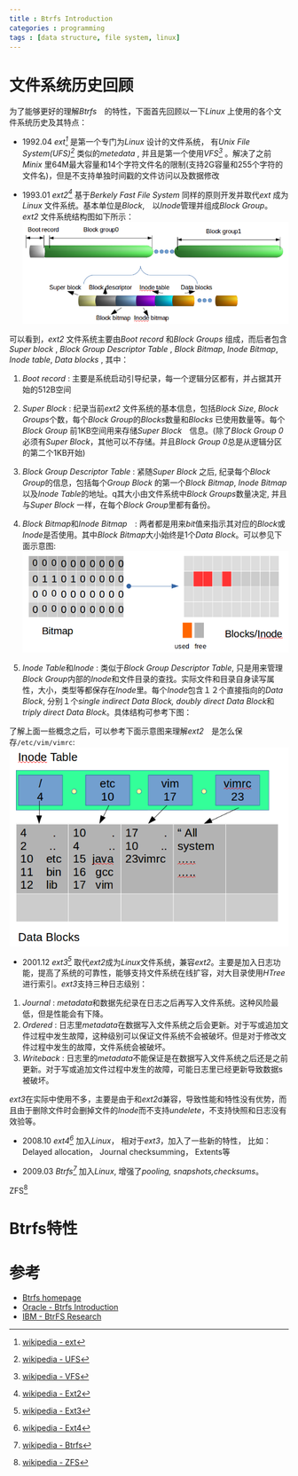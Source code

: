 ```yaml
---
title : Btrfs Introduction
categories : programming
tags : [data structure, file system, linux]
---
```


# 文件系统历史回顾

为了能够更好的理解*Btrfs*　的特性，下面首先回顾以一下*Linux* 上使用的各个文件系统历史及其特点：

* 1992.04 *ext[^1]* 是第一个专门为*Linux* 设计的文件系统， 有*Unix File System(UFS)[^3]* 类似的*metedata* , 并且是第一个使用*VFS[^4]* 。解决了之前*Minix* 里64M最大容量和14个字符文件名的限制(支持2G容量和255个字符的文件名)，但是不支持单独时间戳的文件访问以及数据修改

* 1993.01 *ext2[^5]* 基于*Berkely Fast File System* 同样的原则开发并取代*ext* 成为*Linux* 文件系统。基本单位是*Block*,　以*Inode*管理并组成*Block Group*。
   *ext2* 文件系统结构图如下所示：
![ext2 structure](/assets/images/ext2fs.png) 

可以看到，*ext2* 文件系统主要由*Boot record* 和*Block Groups* 组成，而后者包含*Super block* , *Block Group Descriptor Table* , *Block Bitmap*, *Inode Bitmap*, *Inode table*, *Data blocks* , 其中：　

1. *Boot record* : 主要是系统启动引导纪录，每一个逻辑分区都有，并占据其开始的512B空间　
   
2. *Super Block* : 纪录当前*ext2* 文件系统的基本信息，包括*Block Size*, *Block Groups*个数，每个*Block Group*的*Blocks*数量和*Blocks* 已使用数量等。每个*Block Group* 前1KB空间用来存储*Super Block*　信息。(除了*Block Group 0*必须有*Super Block*，其他可以不存储。并且*Block Group 0*总是从逻辑分区的第二个1KB开始)

3. *Block Group Descriptor Table* : 紧随*Super Block* 之后, 纪录每个*Block Group*的信息，包括每个*Group Block* 的第一个*Block Bitmap*, *Inode Bitmap*以及*Inode Table*的地址。q其大小由文件系统中*Block Groups*数量决定, 并且与*Super Block* 一样，在每个*Block Group*里都有备份。

4. *Block Bitmap*和*Inode Bitmap*　: 两者都是用来*bit*值来指示其对应的*Block*或*Inode*是否使用。其中*Block Bitmap*大小始终是1个*Data Block*。可以参见下面示意图:
![ext2 bitmap](/assets/images/ext2fs_bitmap.png)

5. *Inode Table*和*Inode* : 类似于*Block Group Descriptor Table*, 只是用来管理*Block Group*内部的*Inode*和文件目录的查找。实际文件和目录自身读写属性，大小，类型等都保存在*Inode*里。每个*Inode*包含１２个直接指向的*Data Block*, 分别１个*single indirect Data Block, doubly direct Data Block*和*triply direct Data Block*。具体结构可参考下图：

了解上面一些概念之后，可以参考下面示意图来理解*ext2*　是怎么保存`/etc/vim/vimrc`:
![ext2 file](/assets/images/ext2-file.png)

* 2001.12 *ext3[^6]* 取代*ext2*成为*Linux*文件系统，兼容*ext2*。主要是加入日志功能，提高了系统的可靠性，能够支持文件系统在线扩容，对大目录使用*HTree*进行索引。*ext3*支持三种日志级别：

1. *Journal* : *metadata*和数据先纪录在日志之后再写入文件系统。这种风险最低，但是性能会有下降。
2. *Ordered* : 日志里*metadata*在数据写入文件系统之后会更新。对于写或追加文件过程中发生故障，这种级别可以保证文件系统不会被破坏。但是对于修改文件过程中发生的故障，文件系统会被破坏。
3. *Writeback* : 日志里的*metadata*不能保证是在数据写入文件系统之后还是之前更新。对于写或追加文件过程中发生的故障，可能日志里已经更新导致数据s被破坏。

*ext3*在实际中使用不多，主要是由于和*ext2*d兼容，导致性能和特性没有优势，而且由于删除文件时会删掉文件的*Inode*而不支持*undelete*，不支持快照和日志没有效验等。

* 2008.10 *ext4[^9]* 加入*Linux*， 相对于*ext3*，加入了一些新的特性， 比如：Delayed allocation， Journal checksumming， Extents等

* 2009.03 *Btrfs[^8]* 加入*Linux*, 增强了*pooling, snapshots,checksums*。


ZFS[^2]

# Btrfs特性

# 参考

* [Btrfs homepage](https://btrfs.wiki.kernel.org/index.php/Main_Page)  
* [Oracle - Btrfs Introduction](https://oss.oracle.com/projects/btrfs/dist/documentation/btrfs-ukuug.pdf)  
* [IBM - BtrFS Research](http://domino.research.ibm.com/library/cyberdig.nsf/papers/6E1C5B6A1B6EDD9885257A38006B6130/$File/rj10501.pdf)

[^1]: [wikipedia - ext](https://en.wikipedia.org/wiki/Extended_file_system)  
[^2]: [wikipedia - ZFS](https://en.wikipedia.org/wiki/ZFS)
[^3]: [wikipedia - UFS](https://en.wikipedia.org/wiki/Unix_file_system)
[^4]: [wikipedia - VFS](https://en.wikipedia.org/wiki/Virtual_file_system)
[^5]: [wikipedia - Ext2](https://en.wikipedia.org/wiki/Ext2)
[^6]: [wikipedia - Ext3](https://en.wikipedia.org/wiki/Ext3)
[^7]: [wikipedia - Ext3](https://en.wikipedia.org/wiki/Ext3)
[^8]: [wikipedia - Btrfs](https://en.wikipedia.org/wiki/Btrfs)
[^9]: [wikipedia - Ext4](https://en.wikipedia.org/wiki/Ext4)

